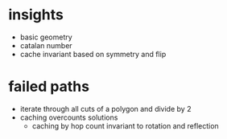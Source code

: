 # insights
- basic geometry 
- catalan number
- cache invariant based on symmetry and flip



# failed paths
- iterate through all cuts of a polygon and divide by 2 
- caching overcounts solutions
    - caching by hop count invariant to rotation and reflection
